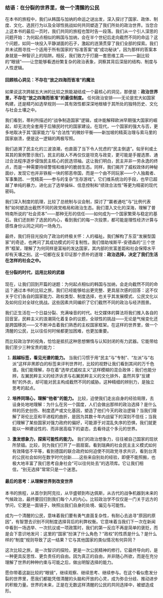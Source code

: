 ### **结语：在分裂的世界里，做一个清醒的公民**

在本书的旅程中，我们从韩国与加纳的命运之谜出发，深入探讨了国家、政体、制度、文化、选民行为以及全球性挑战如何共同塑造了我们所处的政治世界。当您合上这本书的最后一页时，我们共同的旅程也暂时告一段落。我们从一个引人深思的问题开始：为何起点相似的韩国与加纳，会在半个世纪后走向截然不同的命运？这个问题，如同一块投入平静湖面的石子，激起的涟漪贯穿了我们全部的探索。我们并未试图寻找一个适用于所有国家的“标准答案”或“成功秘诀”，因为那样的答案本身就是一种智识上的陷阱。相反，我们致力于打磨一套思维工具——一副比较的“眼镜”——让您能够看透纷繁复杂的政治表象，洞察其背后深层的结构、制度与人性逻辑。

#### **回顾核心洞见：不存在“放之四海而皆准”的魔法**

如果说这次跨越五大洲的比较之旅能凝结成一个最核心的洞见，那便是：**政治世界里，不存在“放之四海而皆准”的最佳制度。** 任何政治安排——无论是宏大如国家构建，还是精巧如选举规则——其有效性都深深地根植于其所处的独特历史、文化与社会土壤之中。

我们看到，蒂利所描述的“战争制造国家”逻辑，或许能解释欧洲早期强大国家的崛起，却无法完全套用于后殖民时代的国家建设。在现代，一个国家的强大与否，更多地取决于其“国家能力”与“合法性”的微妙平衡——新加坡的精英治理与索马里的国家崩溃，便是这一逻辑的两极写照。

我们追溯了民主化的三波浪潮，也直面了当下令人忧虑的“民主倒退”。匈牙利或土耳其的案例警示我们，民主的敌人不再仅仅是坦克与政变，更可能是手握选票、通过合法程序逐步侵蚀民主核心的民选领袖。这让我们明白，民主并非一劳永逸的终点，而是一种需要持续警惕和维护的脆弱生态。同样，我们揭开了威权政体的神秘面纱，发现它也并非铁板一块的邪恶帝国，而是一个由不同玩家——个人独裁者、军事集团、一党精英——参与的复杂“生存游戏”。它们维系统治的手段，也早已超越了单纯的暴力，进化出了选举操纵、信息控制和“绩效合法性”等更为精密的现代密码。

我们深入制度的肌理，比较了总统制与议会制，探讨了“赢者通吃”与“比例代表制”如何塑造出截然不同的政党格局和政治生态。我们潜入文化的深海，理解了普特南所说的“社会资本”——那种无形的信任——如何成为一个国家繁荣与稳定的基石。我们还剖析了选民的内心，看到我们的每一次投票，都可能是理性经济计算与感性身份认同之间的一场角力。

最终，我们将目光投向了政治的终极关怀：人的福祉。我们解构了东亚“发展型国家”的奇迹，也拷问了其成功模式的可复制性。我们借助埃斯平-安德森的“三个世界”框架，理解了为何同样是富裕的发达国家，其内部的贫富差距和社会保障水平却有天壤之别。这一切都在反复印证那个质朴的道理：**政治选择，决定了我们生活在怎样的社会之中。**

#### **在分裂的时代，运用比较的武器**

现在，让我们回到开篇的谜题：为何起点相似的韩国与加纳，会走向截然不同的命运？通过本书的比较之旅，我们已经能够给出更完整、更具层次感的回答：这不仅关乎它们各自的国家能力、政权类型、制度选择，也关乎其发展模式、公民文化以及如何应对全球化挑战。这些因素共同编织了它们截然不同的政治与经济图景。

我们正生活在一个日益分裂、充满噪音的时代。社交媒体的算法将我们推入各自的回音室，民粹主义的浪潮简化着复杂的议题，全球性的挑战——无论是气候变化还是跨国移民——又不断冲击着我们熟悉的主权国家框架。在这样的世界里，做一个清醒的公民，比以往任何时候都更加困难，也更加重要。

而比较政治学的视角，恰恰是抵抗这种思想懒惰与认知封闭的有力武器。它能带给我们至少三种宝贵的能力：

1.  **超越标签，看见光谱的能力。** 当我们习惯于用“民主”与“专制”、“左派”与“右派”这样非黑即白的标签来评判世界时，比较的视野让我们看到其间的万千色谱。我们能理解，存在着“选举式威权主义”这样模糊的混合政体；我们也能分辨，左翼民粹主义的经济诉求与右翼民粹主义的文化排外，虽然共享“反建制”的外衣，却可能对民主构成截然不同的威胁。这种精细的辨别力，是独立思考的起点。

2.  **培养同理心，理解“他者”的能力。** 比较，迫使我们走出自身的经验局限，去设身处地地理解：为什么在另一个国度，人们会做出那样的政治选择？是什么样的历史创伤、制度遗产或文化基因，塑造了他们今天的政治逻辑？当我们理解了哥伦比亚和平进程的曲折，是因为其数十年内战留下的深刻不信任；当我们理解了某些国家对强力政府的偏好，可能源于对混乱失序的恐惧，我们就更能以一种建设性的、而非居高临下的姿态，去看待这个多元的世界。

3.  **激发想象力，探索可能性的能力。** 我们的政治想象力，往往被自己国家的现状所禁锢。比较，则为我们打开了一扇扇窗。看到瑞典的社会民主主义模式如何有效降低不平等，看到德国的联合政府如何迫使不同政党寻求共识，看到台湾的公民社会如何在数字时代创新……这些来自别处的经验，即便不能照搬，也极大地丰富了我们思考自身社会“可以往何处去”的选项库。它让我们相信，“别无选择”常常只是一个迷思。

#### **最后的思考：从理解世界到改变世界**

本书的旅程，从首尔到阿克拉，从华盛顿到布达佩斯，从古代的战争机器到未来的气候政治，最终要回归到我们每个人的内心。比较政治学不仅仅是一门关于远方的学问，它更是一面镜子，映照出我们自身的处境、偏见与可能性。

成为一个清醒的公民，意味着我们要有勇气直面复杂性，有耐心去追寻“原因的原因”，有智慧去识别不同制度选择背后的利弊权衡。它意味着当我们下一次在新闻中看到一场选举、一次抗议或一项政策时，我们的第一反应不再是简单的褒贬，而是会下意识地发问：这里的“国家”扮演了什么角色？“政权”的性质是什么？是什么样的“制度”规则导致了这一结果？它与其他国家的类似情况有何异同？

这次比较之旅，是一次智识的探险，更是一次公民精神的修行。它最终导向的，是一种更具反思性、更负责任的自由。因为真正的自由，并非随心所欲，而是在充分理解了世界的种种约束与可能之后，做出明智选择的能力。

愿你带着这副比较的“眼镜”，继续观察、继续思考、继续参与。在这个看似愈发分裂的世界里，愿我们都能凭借清醒的头脑和开放的心灵，成为弥合分歧、推动进步的积极力量。世界的未来，正是在无数这样清醒的公民的共同选择中，被塑造成形。